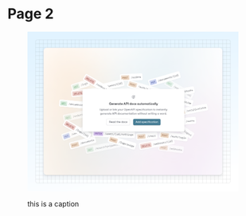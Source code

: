 # Page 2

<figure><img src=".gitbook/assets/02_04_25_add_api_spec.svg" alt="hello world!"><figcaption><p>this is a caption</p></figcaption></figure>
